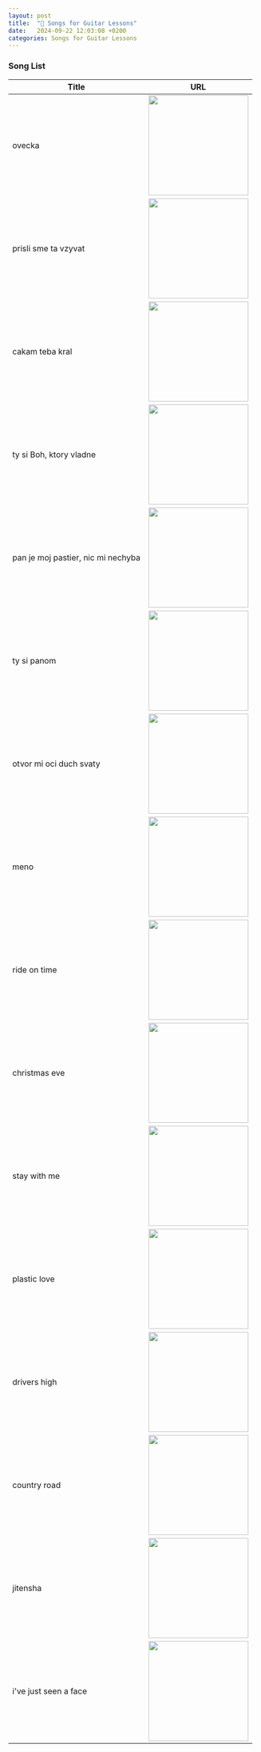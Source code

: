 ```yaml
---
layout: post
title:  "🎸 Songs for Guitar Lessons"
date:   2024-09-22 12:03:08 +0200
categories: Songs for Guitar Lessons
---
```


### Song List
<!--
| Title | URL |
| ----- | --- |
| ovecka | [![Ovecka](https://img.youtube.com/vi/P8IOnzx0tcU/0.jpg)](https://www.youtube.com/watch?v=P8IOnzx0tcU) |
| prisli sme ta vzyvat | [![Prisli sme ta vzyvat](https://img.youtube.com/vi/JAUX13w9RwI/0.jpg)](https://www.youtube.com/watch?v=JAUX13w9RwI&list=RDGMEMMib4QpREwENw3_jAc0YgNw&start_radio=1&rv=Aarg8RBmjiw) |
| cakam teba kral | [![Cakam teba kral](https://img.youtube.com/vi/dJ04GhSO48s/0.jpg)](https://www.youtube.com/watch?v=dJ04GhSO48s&list=RDJAUX13w9RwI&index=7) |
| ty si Boh, ktory vladne | [![Ty si Boh, ktory vladne](https://img.youtube.com/vi/oI-8xzt21ik/0.jpg)](https://www.youtube.com/watch?v=oI-8xzt21ik&list=RDJAUX13w9RwI&index=13) |
| pan je moj pastier, nic mi nechyba | [![Pan je moj pastier](https://img.youtube.com/vi/aAANRaWYdGM/0.jpg)](https://www.youtube.com/watch?v=aAANRaWYdGM&list=RDJAUX13w9RwI&index=18) |
| ty si panom | [![Ty si panom](https://img.youtube.com/vi/lRIH_dprtXI/0.jpg)](https://www.youtube.com/watch?v=lRIH_dprtXI&list=RDJAUX13w9RwI&index=19) |
| otvor mi oci duch svaty | [![Otvor mi oci duch svaty](https://img.youtube.com/vi/zk0HqtNK3so/0.jpg)](https://www.youtube.com/watch?v=zk0HqtNK3so) |
| meno | [![Meno](https://img.youtube.com/vi/H94uoy33FmU/0.jpg)](https://www.youtube.com/watch?v=H94uoy33FmU) |
| ride on time | [![Ride on time](https://img.youtube.com/vi/kz6ll-ssP84/0.jpg)](https://www.youtube.com/watch?v=kz6ll-ssP84) |
| christmas eve | [![Christmas eve](https://img.youtube.com/vi/hrvXgDvKKBA/0.jpg)](https://www.youtube.com/watch?v=hrvXgDvKKBA) |
| stay with me | [![Stay with me](https://img.youtube.com/vi/moR4uw-NWLY/0.jpg)](https://www.youtube.com/watch?v=moR4uw-NWLY) |
| plastic love | [![Plastic love](https://img.youtube.com/vi/u6y5NSiRPOw/0.jpg)](https://www.youtube.com/watch?v=u6y5NSiRPOw) |
| drivers high | [![Drivers high](https://img.youtube.com/vi/P3fNZ2wwLGw/0.jpg)](https://www.youtube.com/watch?v=P3fNZ2wwLGw) |
| country road | [![Country road](https://img.youtube.com/vi/uu7j_xljCRY/0.jpg)](https://www.youtube.com/watch?v=uu7j_xljCRY) |
| jitensha | [![Jitensha](https://img.youtube.com/vi/yoZknTngtlc/0.jpg)](https://www.youtube.com/watch?v=yoZknTngtlc) |
| i've just seen a face | [![I've just seen a face](https://img.youtube.com/vi/m8LbJfC0SYM/0.jpg)](https://www.youtube.com/watch?v=m8LbJfC0SYM) | -->

| Title | URL |
| ----- | --- |
| ovecka | <a href="https://www.youtube.com/watch?v=P8IOnzx0tcU"><img src="https://img.youtube.com/vi/P8IOnzx0tcU/0.jpg" width="200" /></a> |
| prisli sme ta vzyvat | <a href="https://www.youtube.com/watch?v=JAUX13w9RwI&list=RDGMEMMib4QpREwENw3_jAc0YgNw&start_radio=1&rv=Aarg8RBmjiw"><img src="https://img.youtube.com/vi/JAUX13w9RwI/0.jpg" width="200" /></a> |
| cakam teba kral | <a href="https://www.youtube.com/watch?v=dJ04GhSO48s&list=RDJAUX13w9RwI&index=7"><img src="https://img.youtube.com/vi/dJ04GhSO48s/0.jpg" width="200" /></a> |
| ty si Boh, ktory vladne | <a href="https://www.youtube.com/watch?v=oI-8xzt21ik&list=RDJAUX13w9RwI&index=13"><img src="https://img.youtube.com/vi/oI-8xzt21ik/0.jpg" width="200" /></a> |
| pan je moj pastier, nic mi nechyba | <a href="https://www.youtube.com/watch?v=aAANRaWYdGM&list=RDJAUX13w9RwI&index=18"><img src="https://img.youtube.com/vi/aAANRaWYdGM/0.jpg" width="200" /></a> |
| ty si panom | <a href="https://www.youtube.com/watch?v=lRIH_dprtXI&list=RDJAUX13w9RwI&index=19"><img src="https://img.youtube.com/vi/lRIH_dprtXI/0.jpg" width="200" /></a> |
| otvor mi oci duch svaty | <a href="https://www.youtube.com/watch?v=zk0HqtNK3so"><img src="https://img.youtube.com/vi/zk0HqtNK3so/0.jpg" width="200" /></a> |
| meno | <a href="https://www.youtube.com/watch?v=H94uoy33FmU"><img src="https://img.youtube.com/vi/H94uoy33FmU/0.jpg" width="200" /></a> |
| ride on time | <a href="https://www.youtube.com/watch?v=p1Wv91N6aag"><img src="https://img.youtube.com/vi/p1Wv91N6aag/0.jpg" width="200" /></a> |
| christmas eve | <a href="https://www.youtube.com/watch?v=hrvXgDvKKBA"><img src="https://img.youtube.com/vi/hrvXgDvKKBA/0.jpg" width="200" /></a> |
| stay with me | <a href="https://www.youtube.com/watch?v=moR4uw-NWLY"><img src="https://img.youtube.com/vi/moR4uw-NWLY/0.jpg" width="200" /></a> |
| plastic love | <a href="https://www.youtube.com/watch?v=u6y5NSiRPOw"><img src="https://img.youtube.com/vi/u6y5NSiRPOw/0.jpg" width="200" /></a> |
| drivers high | <a href="https://www.youtube.com/watch?v=P3fNZ2wwLGw"><img src="https://img.youtube.com/vi/P3fNZ2wwLGw/0.jpg" width="200" /></a> |
| country road | <a href="https://www.youtube.com/watch?v=uu7j_xljCRY"><img src="https://img.youtube.com/vi/uu7j_xljCRY/0.jpg" width="200" /></a> |
| jitensha | <a href="https://www.youtube.com/watch?v=yoZknTngtlc"><img src="https://img.youtube.com/vi/yoZknTngtlc/0.jpg" width="200" /></a> |
| i've just seen a face | <a href="https://www.youtube.com/watch?v=m8LbJfC0SYM"><img src="https://img.youtube.com/vi/m8LbJfC0SYM/0.jpg" width="200" /></a> |

